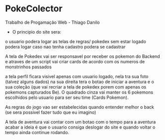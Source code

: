 # PokeColector
Trabalho de Progamação Web - Thiago Danilo

- O principio do site sera:

o usuario podera logar as telas de regras/ pokedex sem estar logado
podera logar caso nao tenha cadastro podera se cadastrar

A tela de Pokedex vai ser responsavel por receber os pokemon do Backend e atraves de um script vai criar cards de acordo com os numeros de monstrinhos passados 

a tela perfil ficara visivel apenas com usuario logado, nela tra sua foto (talvez alguns dados) na sua direita tera o botao de iniciar a aventura e o sua coleção (que vai recriar a tela de pokedex porem com apenas os pokemons capturados Be).
O quadrado cinza vai manter os 6 pokemons escolhidos pelo usuario para ser seu time (Cards Pokemon).

As regras do jogo vao ser estabelecidas quando entender melhor o back (se sera possivel fazer tudo que eu imagino)

A tela de aventura vai contar com um botao com o tempo  para a aventura acabar a ideia é que o usuario consiga deslogar do site e quando voltar o tempo ainda continue rodando.


